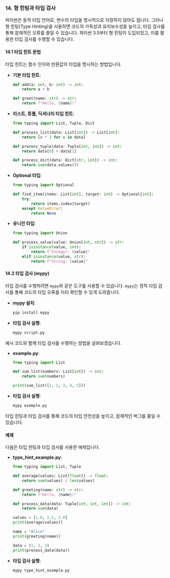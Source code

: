 ### 14. 형 힌팅과 타입 검사

파이썬은 동적 타입 언어로, 변수의 타입을 명시적으로 지정하지 않아도 됩니다. 그러나 형 힌팅(Type Hinting)을 사용하면 코드의 가독성과 유지보수성을 높이고, 타입 검사를 통해 잠재적인 오류를 줄일 수 있습니다. 파이썬 3.5부터 형 힌팅이 도입되었고, 이를 활용한 타입 검사를 수행할 수 있습니다.

#### 14.1 타입 힌트 문법

타입 힌트는 함수 인자와 반환값의 타입을 명시하는 방법입니다.

- **기본 타입 힌트**:
  ```python
  def add(a: int, b: int) -> int:
      return a + b

  def greet(name: str) -> str:
      return f"Hello, {name}!"
  ```

- **리스트, 튜플, 딕셔너리 타입 힌트**:
  ```python
  from typing import List, Tuple, Dict

  def process_list(data: List[int]) -> List[int]:
      return [x * 2 for x in data]

  def process_tuple(data: Tuple[int, int]) -> int:
      return data[0] + data[1]

  def process_dict(data: Dict[str, int]) -> int:
      return sum(data.values())
  ```

- **Optional 타입**:
  ```python
  from typing import Optional

  def find_item(items: List[int], target: int) -> Optional[int]:
      try:
          return items.index(target)
      except ValueError:
          return None
  ```

- **유니언 타입**:
  ```python
  from typing import Union

  def process_value(value: Union[int, str]) -> str:
      if isinstance(value, int):
          return f"Integer: {value}"
      elif isinstance(value, str):
          return f"String: {value}"
  ```

#### 14.2 타입 검사 (mypy)

타입 검사를 수행하려면 `mypy`와 같은 도구를 사용할 수 있습니다. `mypy`는 정적 타입 검사를 통해 코드의 타입 오류를 미리 확인할 수 있게 도와줍니다.

- **mypy 설치**:
  ```bash
  pip install mypy
  ```

- **타입 검사 실행**:
  ```bash
  mypy script.py
  ```

예시 코드와 함께 타입 검사를 수행하는 방법을 살펴보겠습니다.

- **example.py**:
  ```python
  from typing import List

  def sum_list(numbers: List[int]) -> int:
      return sum(numbers)

  print(sum_list([1, 2, 3, 4, 5]))
  ```

- **타입 검사 실행**:
  ```bash
  mypy example.py
  ```

타입 힌팅과 타입 검사를 통해 코드의 타입 안전성을 높이고, 잠재적인 버그를 줄일 수 있습니다.

#### 예제

다음은 타입 힌팅과 타입 검사를 사용한 예제입니다.

- **type_hint_example.py**:
  ```python
  from typing import List, Tuple

  def average(values: List[float]) -> float:
      return sum(values) / len(values)

  def greeting(name: str) -> str:
      return f"Hello, {name}!"

  def process_data(data: Tuple[int, int, int]) -> int:
      return sum(data)

  values = [1.0, 2.5, 3.8]
  print(average(values))

  name = "Alice"
  print(greeting(name))

  data = (1, 2, 3)
  print(process_data(data))
  ```

- **타입 검사 실행**:
  ```bash
  mypy type_hint_example.py
  ```
